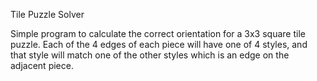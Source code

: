 Tile Puzzle Solver

Simple program to calculate the correct orientation for a 3x3 square tile puzzle. Each of the 4 edges of each piece will have one of 4 styles, and that style will match one of the other styles which is an edge on the adjacent piece.

